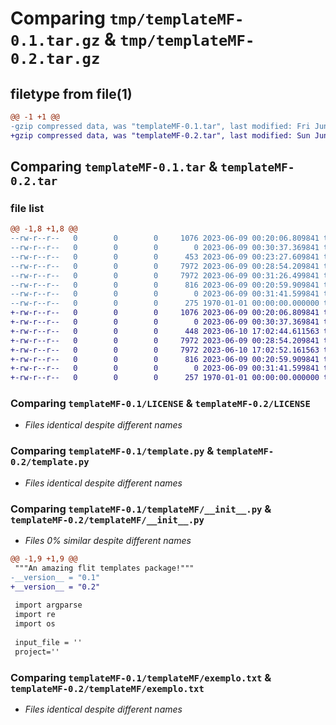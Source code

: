 # Comparing `tmp/templateMF-0.1.tar.gz` & `tmp/templateMF-0.2.tar.gz`

## filetype from file(1)

```diff
@@ -1 +1 @@
-gzip compressed data, was "templateMF-0.1.tar", last modified: Fri Jun  9 00:42:45 2023, max compression
+gzip compressed data, was "templateMF-0.2.tar", last modified: Sun Jun 11 17:45:37 2023, max compression
```

## Comparing `templateMF-0.1.tar` & `templateMF-0.2.tar`

### file list

```diff
@@ -1,8 +1,8 @@
--rw-r--r--   0        0        0     1076 2023-06-09 00:20:06.809841 templateMF-0.1/LICENSE
--rw-r--r--   0        0        0        0 2023-06-09 00:30:37.369841 templateMF-0.1/README.md
--rw-r--r--   0        0        0      453 2023-06-09 00:23:27.609841 templateMF-0.1/pyproject.toml
--rw-r--r--   0        0        0     7972 2023-06-09 00:28:54.209841 templateMF-0.1/template.py
--rw-r--r--   0        0        0     7972 2023-06-09 00:31:26.499841 templateMF-0.1/templateMF/__init__.py
--rw-r--r--   0        0        0      816 2023-06-09 00:20:59.909841 templateMF-0.1/templateMF/exemplo.txt
--rw-r--r--   0        0        0        0 2023-06-09 00:31:41.599841 templateMF-0.1/templateMF/templateMF.md
--rw-r--r--   0        0        0      275 1970-01-01 00:00:00.000000 templateMF-0.1/PKG-INFO
+-rw-r--r--   0        0        0     1076 2023-06-09 00:20:06.809841 templateMF-0.2/LICENSE
+-rw-r--r--   0        0        0        0 2023-06-09 00:30:37.369841 templateMF-0.2/README.md
+-rw-r--r--   0        0        0      448 2023-06-10 17:02:44.611563 templateMF-0.2/pyproject.toml
+-rw-r--r--   0        0        0     7972 2023-06-09 00:28:54.209841 templateMF-0.2/template.py
+-rw-r--r--   0        0        0     7972 2023-06-10 17:02:52.161563 templateMF-0.2/templateMF/__init__.py
+-rw-r--r--   0        0        0      816 2023-06-09 00:20:59.909841 templateMF-0.2/templateMF/exemplo.txt
+-rw-r--r--   0        0        0        0 2023-06-09 00:31:41.599841 templateMF-0.2/templateMF/templateMF.md
+-rw-r--r--   0        0        0      257 1970-01-01 00:00:00.000000 templateMF-0.2/PKG-INFO
```

### Comparing `templateMF-0.1/LICENSE` & `templateMF-0.2/LICENSE`

 * *Files identical despite different names*

### Comparing `templateMF-0.1/template.py` & `templateMF-0.2/template.py`

 * *Files identical despite different names*

### Comparing `templateMF-0.1/templateMF/__init__.py` & `templateMF-0.2/templateMF/__init__.py`

 * *Files 0% similar despite different names*

```diff
@@ -1,9 +1,9 @@
 """An amazing flit templates package!"""
-__version__ = "0.1"
+__version__ = "0.2"
 
 import argparse
 import re
 import os
 
 input_file = ''
 project=''
```

### Comparing `templateMF-0.1/templateMF/exemplo.txt` & `templateMF-0.2/templateMF/exemplo.txt`

 * *Files identical despite different names*

